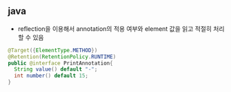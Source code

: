## java
- reflection을 이용해서 annotation의 적용 여부와 element 값을 읽고 적절히 처리할 수 있음
``` java
@Target({ElementType.METHOD})
@Retention(RetentionPolicy.RUNTIME)
public @interface PrintAnnotation{
  String value() default "-";
  int number() default 15;
}
```
